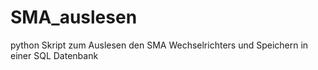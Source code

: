 # SMA_auslesen
python Skript zum Auslesen den SMA Wechselrichters und Speichern in einer SQL Datenbank
